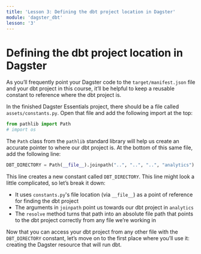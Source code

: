 ```yaml
---
title: 'Lesson 3: Defining the dbt project location in Dagster'
module: 'dagster_dbt'
lesson: '3'
---
```


# Defining the dbt project location in Dagster

As you’ll frequently point your Dagster code to the `target/manifest.json` file and your dbt project in this course, it’ll be helpful to keep a reusable constant to reference where the dbt project is.

In the finished Dagster Essentials project, there should be a file called `assets/constants.py`. Open that file and add the following import at the top:

```python
from pathlib import Path
# import os
```

The `Path` class from the `pathlib` standard library will help us create an accurate pointer to where our dbt project is. At the bottom of this same file, add the following line:

```python
DBT_DIRECTORY = Path(__file__).joinpath("..", "..", "..", "analytics").resolve()
```

This line creates a new constant called `DBT_DIRECTORY`. This line might look a little complicated, so let’s break it down:

- It uses `constants.py`'s file location (via `__file__`) as a point of reference for finding the dbt project
- The arguments in `joinpath` point us towards our dbt project in `analytics`
- The `resolve` method turns that path into an absolute file path that points to the dbt project correctly from any file we’re working in

Now that you can access your dbt project from any other file with the `DBT_DIRECTORY` constant, let’s move on to the first place where you’ll use it: creating the Dagster resource that will run dbt.